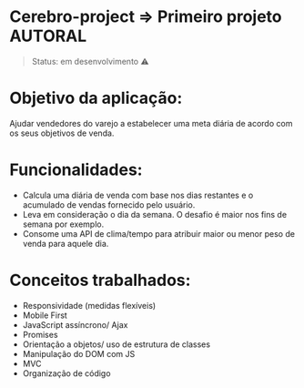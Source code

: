 # Cerebro-project => Primeiro projeto AUTORAL

> Status: em desenvolvimento :warning:

# Objetivo da aplicação:

Ajudar vendedores do varejo a estabelecer uma meta diária de acordo com os seus objetivos de venda.

# Funcionalidades:

- Calcula uma diária de venda com base nos dias restantes e o acumulado de vendas fornecido pelo usuário.
- Leva em consideração o dia da semana. O desafio é maior nos fins de semana por exemplo.
- Consome uma API de clima/tempo para atribuir maior ou menor peso de venda para aquele dia.

# Conceitos trabalhados:

- Responsividade (medidas flexíveis)
- Mobile First
- JavaScript assíncrono/ Ajax
- Promises
- Orientação a objetos/ uso de estrutura de classes
- Manipulação do DOM com JS
- MVC
- Organização de código



